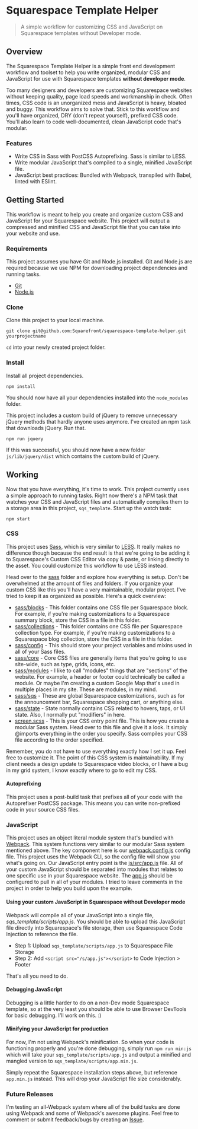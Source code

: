 Squarespace Template Helper
=======
> A simple workflow for customizing CSS and JavaScript on Squarespace templates without Developer mode.

## Overview

The Squarespace Template Helper is a simple front end development workflow and toolset to help you write organized, modular CSS and JavaScript for use with Squarespace templates **without developer mode**.

Too many designers and developers are customizing Squarespace websites without keeping quality, page load speeds and workmanship in check. Often times, CSS code is an unorganized mess and JavaScript is heavy, bloated and buggy. This workflow aims to solve that. Stick to this workflow and you'll have organized, DRY (don't repeat yourself), prefixed CSS code. You'll also learn to code well-documented, clean JavaScript code that's modular.

### Features

* Write CSS in Sass with PostCSS Autoprefixing. Sass is similar to LESS.
* Write modular JavaScript that's compiled to a single, minified JavaScript file.
* JavaScript best practices: Bundled with Webpack, transpiled with Babel, linted with ESlint.

## Getting Started

This workflow is meant to help you create and organize custom CSS and JavaScript for your Squarespace website. This project will output a compressed and minified CSS and JavaScript file that you can take into your website and use.

### Requirements

This project assumes you have Git and Node.js installed. Git and Node.js are required because we use NPM for downloading project dependencies and running tasks.

* [Git](https://git-scm.com/)
* [Node.js](https://nodejs.org/)

### Clone

Clone this project to your local machine.

```
git clone git@github.com:Squarefront/squarespace-template-helper.git yourprojectname
```

`cd` into your newly created project folder.

### Install

Install all project dependencies.

```
npm install
```

You should now have all your dependencies installed into the `node_modules` folder.

This project includes a custom build of jQuery to remove unnecessary jQuery methods that hardly anyone uses anymore. I've created an npm task that downloads jQuery. Run that.

```
npm run jquery
```

If this was successful, you should now have a new folder `js/lib/jquery/dist` which contains the custom build of jQuery.

## Working

Now that you have everything, it's time to work. This project currently uses a simple approach to running tasks. Right now there's a NPM task that watches your CSS and JavaScript files and automatically compiles them to a storage area in this project, `sqs_template`. Start up the watch task:

```
npm start
```

### CSS

This project uses [Sass](http://sass-lang.com/), which is very similar to [LESS](http://lesscss.org). It really makes no difference though because the end result is that we're going to be adding it to Squarespace's Custom CSS Editor via copy & paste, or linking directly to the asset. You could customize this workflow to use LESS instead.

Head over to the [sass](/sass) folder and explore how everything is setup. Don't be overwhelmed at the amount of files and folders. If you organize your custom CSS like this you'll have a very maintainable, modular project. I've tried to keep it as organized as possible. Here's a quick overview:

* [sass/blocks](/sass/blocks) - This folder contains one CSS file per Squarespace block. For example, if you're making customizations to a Squarespace summary block, store the CSS in a file in this folder.
* [sass/collections](/sass/collections) - This folder contains one CSS file per Squarespace collection type. For example, if you're making customizations to a Squarespace blog collection, store the CSS in a file in this folder.
* [sass/config](/sass/config) - This should store your project variables and mixins used in all of your Sass files.
* [sass/core](/sass/core) - Core CSS files are generally items that you're going to use site-wide, such as type, grids, icons, etc.
* [sass/modules](/sass/modules) - I like to call "modules" things that are "sections" of the website. For example, a header or footer could technically be called a module. Or maybe I'm creating a custom Google Map that's used in multiple places in my site. These are modules, in my mind.
* [sass/sqs](/sass/sqs) - These are global Squarespace customizations, such as for the announcement bar, Squarespace shopping cart, or anything else.
* [sass/state](/sass/state) - State normally contains CSS related to hovers, taps, or UI state. Also, I normally put "modifiers" in here.
* [screen.scss](/sass/screen.scss) - This is your CSS entry point file. This is how you create a modular Sass system. Head over to this file and give it a look. It simply @imports everything in the order you specify. Sass compiles your CSS file according to the order specified.

Remember, you do not have to use everything exactly how I set it up. Feel free to customize it. The point of this CSS system is maintainability. If my client needs a design update to Squarespace video blocks, or I have a bug in my grid system, I know exactly where to go to edit my CSS.

#### Autoprefixing

This project uses a post-build task that prefixes all of your code with the Autoprefixer PostCSS package. This means you can write non-prefixed code in your source CSS files.

### JavaScript

This project uses an object literal module system that's bundled with [Webpack](https://webpack.github.io/). This system functions very similar to our modular Sass system mentioned above. The key component here is our [webpack.config.js](webpack.config.js) config file. This project uses the Webpack CLI, so the config file will show you what's going on. Our JavaScript entry point is the [js/src/app.js](js/src/app.js) file. All of your custom JavaScript should be separated into modules that relates to one specific use in your Squarespace website. The [app.js](app.js) should be configured to pull in all of your modules. I tried to leave comments in the project in order to help you build upon the example.

#### Using your custom JavaScript in Squarespace without Developer mode

Webpack will compile all of your JavaScript into a single file, *sqs_template/scripts/app.js*. You should be able to upload this JavaScript file directly into Squarespace's file storage, then use Squarespace Code Injection to reference the file.

* Step 1: Upload `sqs_template/scripts/app.js` to Squarespace File Storage
* Step 2: Add `<script src="/s/app.js"></script>` to Code Injection > Footer

That's all you need to do.

#### Debugging JavaScript

Debugging is a little harder to do on a non-Dev mode Squarespace template, so at the very least you should be able to use Browser DevTools for basic debugging. I'll work on this. :)

#### Minifying your JavaScript for production

For now, I'm not using Webpack's minification. So when your code is functioning properly and you're done debugging, simply run `npm run min:js` which will take your `sqs_template/scripts/app.js` and output a minified and mangled version to `sqs_template/scripts/app.min.js`.

Simply repeat the Squarespace installation steps above, but reference `app.min.js` instead. This will drop your JavaScript file size considerably.

### Future Releases

I'm testing an all-Webpack system where all of the build tasks are done using Webpack and some of Webpack's awesome plugins. Feel free to comment or submit feedback/bugs by creating an [Issue](/issues).